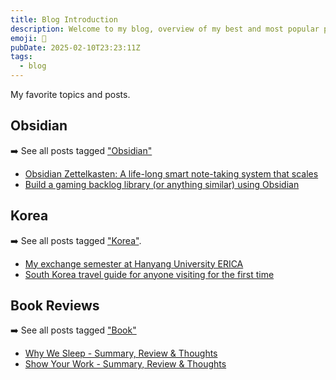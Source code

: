 ```yaml
---
title: Blog Introduction
description: Welcome to my blog, overview of my best and most popular posts.
emoji: 👋
pubDate: 2025-02-10T23:23:11Z
tags:
  - blog
---
```


My favorite topics and posts.

## Obsidian

➡️ See all posts tagged ["Obsidian"](/tags/obsidian)

- [Obsidian Zettelkasten: A life-long smart note-taking system that scales](/blog/obsidian-zettelkasten)
- [Build a gaming backlog library (or anything similar) using Obsidian](/blog/obsidian-gaming-backlog)

## Korea

➡️ See all posts tagged ["Korea"](/tags/korea).

- [My exchange semester at Hanyang University ERICA](/blog/hanyang-erica-exchange)
- [South Korea travel guide for anyone visiting for the first time](/blog/south-korea-travel-guide)

## Book Reviews

➡️ See all posts tagged ["Book"](/tags/book)

- [Why We Sleep - Summary, Review & Thoughts](/blog/why-we-sleep)
- [Show Your Work - Summary, Review & Thoughts](/blog/show-your-work)
